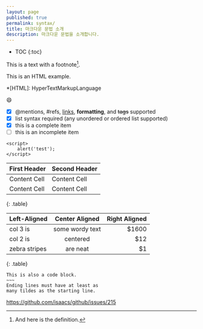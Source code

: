 ```yaml
---
layout: page
published: true
permalink: syntax/
title: 마크다운 문법 소개
description: 마크다운 문법을 소개합니다.
---
```


* TOC
{:toc}


This is a text with a
footnote[^1].

This is an HTML
example.

*[HTML]: HyperTextMarkupLanguage


[linkid]: http://www.example.com/ "Optional Title"

:smile:

- [x] @mentions, #refs, [links](), **formatting**, and <del>tags</del> supported
- [x] list syntax required (any unordered or ordered list supported)
- [x] this is a complete item
- [ ] this is an incomplete item

```
<script>
    alert('test');
</script>
```

First Header  | Second Header
------------- | -------------
Content Cell  | Content Cell
Content Cell  | Content Cell
{: .table}


|  Left-Aligned |  Center Aligned | Right Aligned |
| :------------ | :-------------: | ------------: |
| col 3 is      | some wordy text |         $1600 |
| col 2 is      |     centered    |           $12 |
| zebra stripes |     are neat    |            $1 |
{: .table}

~~~~~~
This is also a code block.
~~~
Ending lines must have at least as
many tildes as the starting line.
~~~~~~~~~~~~

<https://github.com/isaacs/github/issues/215>



[^1]: And here is the definition.





